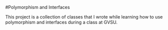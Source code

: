 #Polymorphism and Interfaces

This project is a collection of classes that I wrote while learning how to use polymorphism and interfaces during a class at GVSU. 
